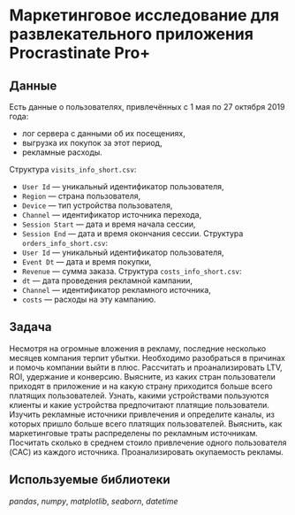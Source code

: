 # Маркетинговое исследование для развлекательного приложения Procrastinate Pro+


## Данные

Есть данные о пользователях, привлечённых с 1 мая по 27 октября 2019 года:
* лог сервера с данными об их посещениях,
* выгрузка их покупок за этот период,
* рекламные расходы.

Структура `visits_info_short.csv`:
* `User Id` — уникальный идентификатор пользователя,
* `Region` — страна пользователя,
* `Device` — тип устройства пользователя,
* `Channel` — идентификатор источника перехода,
* `Session Start` — дата и время начала сессии,
* `Session End` — дата и время окончания сессии.
Структура `orders_info_short.csv`:
* `User Id` — уникальный идентификатор пользователя,
* `Event Dt` — дата и время покупки,
* `Revenue` — сумма заказа.
Структура `costs_info_short.csv`:
* `dt` — дата проведения рекламной кампании,
* `Channel` — идентификатор рекламного источника,
* `costs` — расходы на эту кампанию.

## Задача

Несмотря на огромные вложения в рекламу, последние несколько месяцев компания терпит убытки. 
Необходимо разобраться в причинах и помочь компании выйти в плюс.
Рассчитать и проанализировать LTV, ROI, удержание и конверсию.
Выясните, из каких стран пользователи приходят в приложение и на какую страну приходится больше всего платящих пользователей.
Узнать, какими устройствами пользуются клиенты и какие устройства предпочитают платящие пользователи.
Изучить рекламные источники привлечения и определите каналы, из которых пришло больше всего платящих пользователей.
Выяснить, как маркетинговые траты распределены по рекламным источникам.
Посчитать сколько в среднем стоило привлечение одного пользователя (CAC) из каждого источника.
Проанализировать окупаемость рекламы.

## Используемые библиотеки
*pandas*, *numpy*, *matplotlib*, *seaborn*, *datetime*
